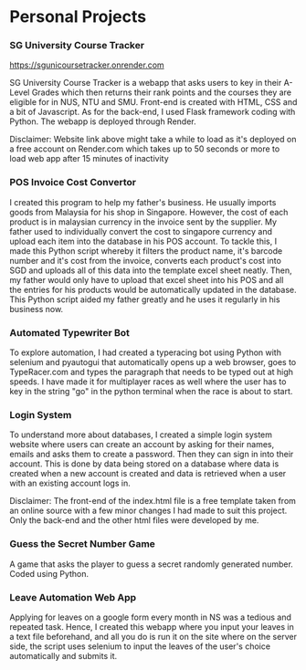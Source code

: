 # Personal Projects

### SG University Course Tracker
https://sgunicoursetracker.onrender.com

SG University Course Tracker is a webapp that asks users to key in their A-Level Grades which then returns their rank points and the courses they are eligible for in NUS, NTU and SMU. Front-end is created with HTML, CSS and a bit of Javascript. As for the back-end, I used Flask framework coding with Python. The webapp is deployed through Render.

Disclaimer: Website link above might take a while to load as it's deployed on a free account on Render.com which takes up to 50 seconds or more to load web app after 15 minutes of inactivity

### POS Invoice Cost Convertor
I created this program to help my father's business. He usually imports goods from Malaysia for his shop in Singapore. However, the cost of each product is in malaysian currency in the invoice sent by the supplier. My father used to individually convert the cost to singapore currency and upload each item into the database in his POS account. To tackle this, I made this Python script whereby it filters the product name, it's barcode number and it's cost from the invoice, converts each product's cost into SGD and uploads all of this data into the template excel sheet neatly. Then, my father would only have to upload that excel sheet into his POS and all the entries for his products would be automatically updated in the database. This Python script aided my father greatly and he uses it regularly in his business now.

### Automated Typewriter Bot
To explore automation, I had created a typeracing bot using Python with selenium and pyautogui that automatically opens up a web browser, goes to TypeRacer.com and types the paragraph that needs to be typed out at high speeds. I have made it for multiplayer races as well where the user has to key in the string "go" in the python terminal when the race is about to start.

### Login System
To understand more about databases, I created a simple login system website where users can create an account by asking for their names, emails and asks them to create a password. Then they can sign in into their account. This is done by data being stored on a database where data is created when a new account is created and data is retrieved when a user with an existing account logs in.

Disclaimer: The front-end of the index.html file is a free template taken from an online source with a few minor changes I had made to suit this project. Only the back-end and the other html files were developed by me.

### Guess the Secret Number Game
A game that asks the player to guess a secret randomly generated number. Coded using Python.

### Leave Automation Web App
Applying for leaves on a google form every month in NS was a tedious and repeated task. Hence, I created this webapp where you input your leaves in a text file beforehand, and all you do is run it on the site where on the server side, the script uses selenium to input the leaves of the user's choice automatically and submits it.
